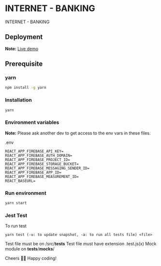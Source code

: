 # INTERNET - BANKING
INTERNET - BANKING

## Deployment
**Note:** [Live demo](https://eightbank.netlify.app/)

## Prerequisite

### yarn

```bash
npm install -g yarn
```

### Installation

```bash
yarn
```

### Environment variables
**Note:** Please ask another dev to get access to the env vars in these files.

.env
```
REACT_APP_FIREBASE_API_KEY=
REACT_APP_FIREBASE_AUTH_DOMAIN=
REACT_APP_FIREBASE_PROJECT_ID=
REACT_APP_FIREBASE_STORAGE_BUCKET=
REACT_APP_FIREBASE_MESSAGING_SENDER_ID=
REACT_APP_FIREBASE_APP_ID=
REACT_APP_FIREBASE_MEASUREMENT_ID=
REACT_BASEURL=
```

### Run environment

```bash
yarn start
```

### Jest Test

To run test

```
yarn test (-u: to update snapshot, -a: to run all tests file) <file>
```

Test file must be on /src/__tests__
Test file must have extension .test.js(x)
Mock module on __tests__/__mocks__/

Cheers 🍺🍺
Happy coding!